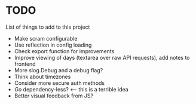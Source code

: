 # TODO
List of things to add to this project

* Make scram configurable
* Use reflection in config loading
* Check export function for improvements
* Improve viewing of days (textarea over raw API requests), add notes to frontend
* More slog.Debug and a debug flag?
* Think about timezones
* Consider more secure auth methods
* *Go* dependency-less? <-- this is a terrible idea
* Better visual feedback from JS?